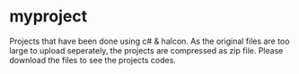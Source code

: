 # myproject
Projects that have been done using c# & halcon.
As the original files are too large to upload seperately, the projects are compressed as zip file. 
Please download the files to see the projects codes.
